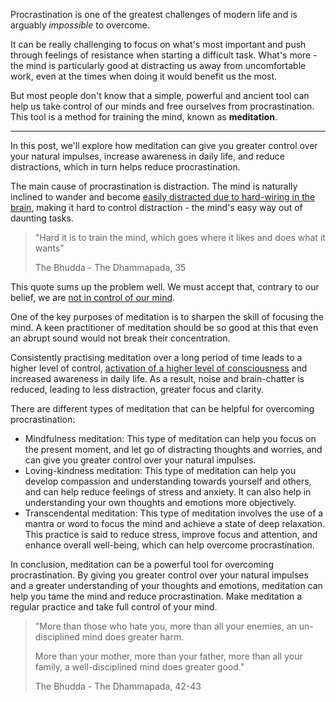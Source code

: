 Procrastination is one of the greatest challenges of modern life and is arguably _impossible_ to overcome.

It can be really challenging to focus on what's most important and push through feelings of resistance when starting a difficult task. What's more - the mind is particularly good at distracting us away from uncomfortable work, even at the times when doing it would benefit us the most.

But most people don't know that a simple, powerful and ancient tool can help us take control of our minds and free ourselves from procrastination. This tool is a method for training the mind, known as **meditation**.

---

In this post, we'll explore how meditation can give you greater control over your natural impulses, increase awareness in daily life, and reduce distractions, which in turn helps reduce procrastination.

The main cause of procrastination is distraction. The mind is naturally inclined to wander and become [easily distracted due to hard-wiring in the brain](https://www.theguardian.com/careers/2016/mar/01/distracted-office-blame-evolution-workspace-design-focus), making it hard to control distraction - the mind's easy way out of daunting tasks.

> "Hard it is to train the mind, which goes where it likes and does what it wants"
>
> The Bhudda - The Dhammapada, 35

[//]: # "@TODO - add link"

This quote sums up the problem well. We must accept that, contrary to our belief, we are [not in control of our mind]().

One of the key purposes of meditation is to sharpen the skill of focusing the mind. A keen practitioner of meditation should be so good at this that even an abrupt sound would not break their concentration.

[//]: # "@TODO - add link"

Consistently practising meditation over a long period of time leads to a higher level of control, [activation of a higher level of consciousness]() and increased awareness in daily life. As a result, noise and brain-chatter is reduced, leading to less distraction, greater focus and clarity.

There are different types of meditation that can be helpful for overcoming procrastination:

[//]: # "@TODO - add link and review suggestions for meditation"

- Mindfulness meditation: This type of meditation can help you focus on the present moment, and let go of distracting thoughts and worries, and can give you greater control over your natural impulses.
- Loving-kindness meditation: This type of meditation can help you develop compassion and understanding towards yourself and others, and can help reduce feelings of stress and anxiety. It can also help in understanding your own thoughts and emotions more objectively.
- Transcendental meditation: This type of meditation involves the use of a mantra or word to focus the mind and achieve a state of deep relaxation. This practice is said to reduce stress, improve focus and attention, and enhance overall well-being, which can help overcome procrastination.

In conclusion, meditation can be a powerful tool for overcoming procrastination. By giving you greater control over your natural impulses and a greater understanding of your thoughts and emotions, meditation can help you tame the mind and reduce procrastination. Make meditation a regular practice and take full control of your mind.

> "More than those who hate you, more than all your enemies, an un-disciplined mind does greater harm.
>
> More than your mother, more than your father, more than all your family, a well-disciplined mind does greater good."
>
> The Bhudda - The Dhammapada, 42-43
